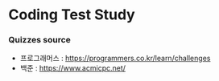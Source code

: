 # Coding Test Study
### Quizzes source
- 프로그래머스 : https://programmers.co.kr/learn/challenges
- 백준 : https://www.acmicpc.net/